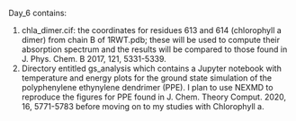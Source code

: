 Day_6 contains:
1. chla_dimer.cif: the coordinates for residues 613 and 614 (chlorophyll a dimer) from chain B of 1RWT.pdb; these will be used to compute their absorption spectrum and the results will be compared to those found in J. Phys. Chem. B 2017, 121, 5331-5339. 
2. Directory entitled gs_analysis which contains a Jupyter notebook with temperature and energy plots for the ground state simulation of the polyphenylene ethynylene dendrimer (PPE). I plan to use NEXMD to reproduce the figures for PPE found in J. Chem. Theory Comput. 2020, 16, 5771-5783 before moving on to my studies with Chlorophyll a.

